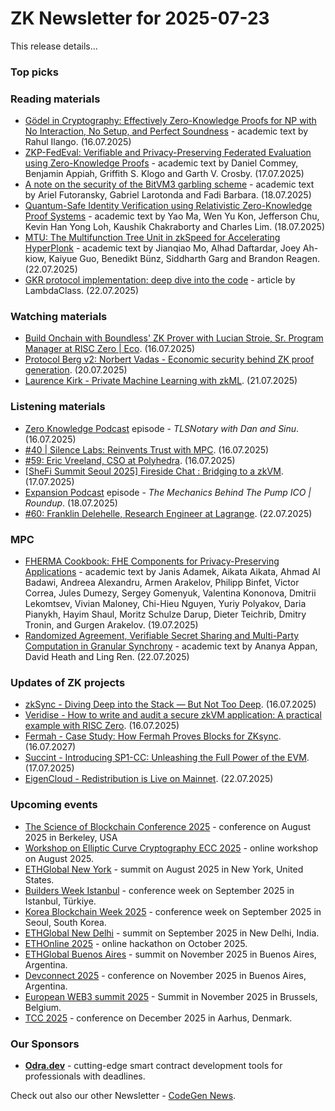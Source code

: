 # ZK Newsletter for 2025-07-23
This release details...

### Top picks

### Reading materials 
* [Gödel in Cryptography: Effectively Zero-Knowledge Proofs for NP with No Interaction, No Setup, and Perfect Soundness](https://eprint.iacr.org/2025/1296.pdf) - academic text by Rahul Ilango. (16.07.2025)
* [ZKP-FedEval: Verifiable and Privacy-Preserving Federated Evaluation using Zero-Knowledge Proofs](https://arxiv.org/pdf/2507.11649) - academic text by Daniel Commey, Benjamin Appiah, Griffith S. Klogo and Garth V. Crosby. (17.07.2025)
* [A note on the security of the BitVM3 garbling scheme](https://eprint.iacr.org/2025/1291.pdf) - academic text by Ariel Futoransky, Gabriel Larotonda and Fadi Barbara. (18.07.2025)
* [Quantum-Safe Identity Verification using Relativistic Zero-Knowledge Proof Systems](https://arxiv.org/pdf/2507.14324) - academic text by  Yao Ma, Wen Yu Kon, Jefferson Chu, Kevin Han Yong Loh, Kaushik Chakraborty and Charles Lim. (18.07.2025)
* [MTU: The Multifunction Tree Unit in zkSpeed for Accelerating HyperPlonk](https://arxiv.org/pdf/2507.16793) - academic text by Jianqiao Mo, Alhad Daftardar, Joey Ah-kiow, Kaiyue Guo, Benedikt Bünz, Siddharth Garg and Brandon Reagen. (22.07.2025)
* [GKR protocol implementation: deep dive into the code](https://blog.lambdaclass.com/gkr-protocol-implementation-deep-dive-into-the-code/) - article by LambdaClass. (22.07.2025)
 
### Watching materials
* [Build Onchain with Boundless' ZK Prover with Lucian Stroie, Sr. Program Manager at RISC Zero | Eco](https://www.youtube.com/watch?v=oQLhZV3w6nc). (16.07.2025)
* [Protocol Berg v2: Norbert Vadas - Economic security behind ZK proof generation](https://www.youtube.com/watch?v=bACwz6fWERQ). (20.07.2025)
* [Laurence Kirk - Private Machine Learning with zkML](https://www.youtube.com/watch?v=QCqooxgBZzw). (21.07.2025)

### Listening materials
* [Zero Knowledge Podcast](https://zeroknowledge.fm/podcast/368/) episode - *TLSNotary with Dan and Sinu*. (16.07.2025)
* [#40 | Silence Labs: Reinvents Trust with MPC](https://www.youtube.com/watch?v=RzzB8Ryh3zw). (16.07.2025)
* [#59: Eric Vreeland, CSO at Polyhedra](https://www.youtube.com/watch?v=JQD1S2L-z34). (16.07.2025)
* [[SheFi Summit Seoul 2025] Fireside Chat : Bridging to a zkVM](https://www.youtube.com/watch?v=PdOqBirD850). (17.07.2025)
* [Expansion Podcast](https://www.youtube.com/watch?v=4N4KQYQAhLU) episode - *The Mechanics Behind The Pump ICO | Roundup*. (18.07.2025)
* [#60: Franklin Delehelle, Research Engineer at Lagrange](https://www.youtube.com/watch?v=i1eI9m9jYtQ). (22.07.2025)

### MPC
* [FHERMA Cookbook: FHE Components for Privacy-Preserving Applications](https://eprint.iacr.org/2025/1302.pdf) - academic text by Janis Adamek, Aikata Aikata, Ahmad Al Badawi, Andreea Alexandru, Armen Arakelov, Philipp Binfet, Victor Correa, Jules Dumezy, Sergey Gomenyuk, Valentina Kononova, Dmitrii Lekomtsev, Vivian Maloney, Chi-Hieu Nguyen, Yuriy Polyakov, Daria Pianykh, Hayim Shaul, Moritz Schulze Darup, Dieter Teichrib, Dmitry Tronin, and Gurgen Arakelov. (19.07.2025)
* [Randomized Agreement, Verifiable Secret Sharing and Multi-Party Computation in Granular Synchrony](https://eprint.iacr.org/2025/1327.pdf) - academic text by Ananya Appan, David Heath and Ling Ren. (22.07.2025)
 
### Updates of ZK projects
* [zkSync - Diving Deep into the Stack — But Not Too Deep](https://zksync.mirror.xyz/Kj2ENEQP7-kEMX4bVA7OxdXUn3Xog8sIrXf42MJJ3bM). (16.07.2025)
* [Veridise - How to write and audit a secure zkVM application: A practical example with RISC Zero](https://veridise.com/blog/zero-knowledge/how-to-write-and-audit-a-secure-zkvm-application-a-practical-example-with-risc-zero/). (16.07.2025)
* [Fermah - Case Study: How Fermah Proves Blocks for ZKsync](https://www.fermah.xyz/blog-posts/how-fermah-proves-for-zksync). (16.07.2027)
* [Succint - Introducing SP1-CC: Unleashing the Full Power of the EVM](https://blog.succinct.xyz/sp1-cc/). (17.07.2025)
* [EigenCloud - Redistribution is Live on Mainnet](https://blog.eigencloud.xyz/redistribution-is-live-on-mainnet/). (22.07.2025)
 
### Upcoming events
* [The Science of Blockchain Conference 2025](https://www.sbc-conference.com/2025/) - conference on August 2025 in Berkeley, USA
* [Workshop on Elliptic Curve Cryptography ECC 2025](https://eccworkshop.org/2025/index.html) - online workshop on August 2025.
* [ETHGlobal New York](https://ethglobal.com/events/newyork2025) - summit on August 2025 in New York, United States.
* [Builders Week Istanbul](https://buildersweekistanbul.com/) - conference week on September 2025 in Istanbul, Türkiye.
* [Korea Blockchain Week 2025](https://koreablockchainweek.com/) - conference week on September 2025 in Seoul, South Korea.
* [ETHGlobal New Delhi](https://ethglobal.com/events/newdelhi) - summit on September 2025 in New Delhi, India.
* [ETHOnline 2025](https://ethglobal.com/events/ethonline2025) - online hackathon on October 2025. 
* [ETHGlobal Buenos Aires](https://ethglobal.com/events/buenosaires) - summit on November 2025 in Buenos Aires, Argentina.
* [Devconnect 2025](https://devconnect.org/) - conference on November 2025 in Buenos Aires, Argentina. 
* [European WEB3 summit 2025](https://www.web3eurosummit.eu/) - Summit in November 2025 in Brussels, Belgium.
* [TCC 2025](https://tcc.iacr.org/2025/) - conference on December 2025 in  Aarhus, Denmark.

### Our Sponsors
* **[Odra.dev](https://odra.dev)** - cutting-edge smart contract development tools for professionals with deadlines.

Check out also our other Newsletter - [CodeGen News](https://codegen.substack.com/p/codegen-news-for-2025-07-23). 


